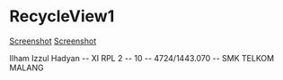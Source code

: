 # RecycleView1

[Screenshot](https://raw.githubusercontent.com/ilhamizzul/RecycleView1/master/RecycleView1_1.png)
[Screenshot](https://raw.githubusercontent.com/ilhamizzul/RecycleView1/master/RecycleView1_2.png)

 Ilham Izzul Hadyan -- XI RPL 2 -- 10 -- 4724/1443.070 -- SMK TELKOM MALANG
